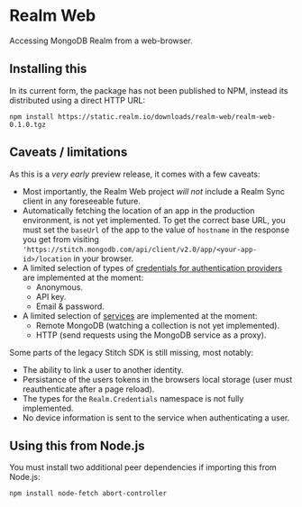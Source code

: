 # Realm Web

Accessing MongoDB Realm from a web-browser.

## Installing this

In its current form, the package has not been published to NPM, instead its distributed using a direct HTTP URL:

```
npm install https://static.realm.io/downloads/realm-web/realm-web-0.1.0.tgz
```

## Caveats / limitations

As this is a *very early* preview release, it comes with a few caveats:

- Most importantly, the Realm Web project *will not* include a Realm Sync client in any foreseeable future.
- Automatically fetching the location of an app in the production environment, is not yet implemented.
  To get the correct base URL, you must set the `baseUrl` of the app to the value of `hostname` in the response you get from visiting `'https://stitch.mongodb.com/api/client/v2.0/app/<your-app-id>/location` in your browser.
- A limited selection of types of [credentials for authentication providers](https://docs.mongodb.com/stitch/authentication/providers/) are implemented at the moment:
  - Anonymous.
  - API key.
  - Email & password.
- A limited selection of [services](https://docs.mongodb.com/stitch/services/) are implemented at the moment:
  - Remote MongoDB (watching a collection is not yet implemented).
  - HTTP (send requests using the MongoDB service as a proxy).

Some parts of the legacy Stitch SDK is still missing, most notably:
- The ability to link a user to another identity.
- Persistance of the users tokens in the browsers local storage (user must reauthenticate after a page reload).
- The types for the `Realm.Credentials` namespace is not fully implemented.
- No device information is sent to the service when authenticating a user.

## Using this from Node.js

You must install two additional peer dependencies if importing this from Node.js:

```
npm install node-fetch abort-controller
```
